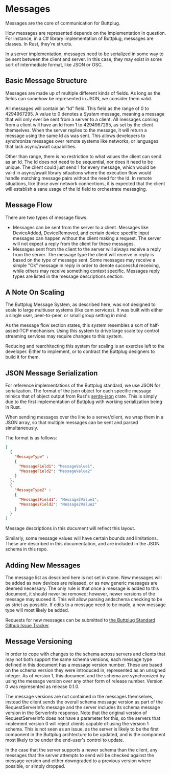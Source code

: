 # Messages

Messages are the core of communication for Buttplug.

How messages are represented depends on the implementation in question. For instance, in a C\# library implementation of Buttplug, messages are classes. In Rust, they're structs.

In a server implementation, messages need to be serialized in some way to be sent between the client and server. In this case, they may exist in some sort of intermediate format, like JSON or OSC.

## Basic Message Structure

Messages are made up of multiple different kinds of fields. As long as the fields can somehow be represented in JSON, we consider them valid.

All messages will contain an "Id" field. This field as the range of 0 to 4294967295. A value to 0 denotes a _System_ message, meaning a message that will only ever be sent from a server to a client. All messages coming from a client will have an Id from 1 to 4294967295, as set by the client themselves. When the server replies to the message, it will return a message using the same Id as was sent. This allows developers to synchronize messages over remote systems like networks, or languages that lack async/await capabilities.

Other than range, there is no restriction to what values the client can send as an Id. The Id does not need to be sequential, nor does it need to be unique. The client could just send 1 for every message, which would be valid in async/await library situations where the execution flow would handle matching message pairs without the need for the Id. In remote situations, like those over network connections, it is expected that the client will establish a sane usage of the Id field to orchestrate messaging.

## Message Flow

There are two types of message flows.

* Messages can be sent from the server to a client. Messages like DeviceAdded, DeviceRemoved, and certain device specific input messages can happen without the client making a request. The server will not expect a reply from the client for these messages.
* Messages sent from the client to the server will always receive a reply from the server. The message type the client will receive in reply is based on the type of message sent. Some messages may receive a simple "Ok" message in reply in order to denote successful receiving, while others may receive something context specific. Messages reply types are listed in the message descriptions section.

## A Note On Scaling

The Buttplug Message System, as described here, was not designed to scale to large multiuser systems \(like cam services\). It was built with either a single user, peer-to-peer, or small group setting in mind.

As the message flow section states, this system resembles a sort of half-assed-TCP mechanism. Using this system to drive large scale toy control streaming services may require changes to this system.

Reducing and rearchitecting this system for scaling is an exercise left to the developer. Either to implement, or to contract the Buttplug designers to build it for them.

## JSON Message Serialization

For reference implementations of the Buttplug standard, we use JSON for serialization. The format of the json object for each specific message mimics that of object output from Rust's [serde-json](https://github.com/serde-rs/json) crate. This is simply due to the first implementation of Buttplug with working serialization being in Rust.

When sending messages over the line to a server/client, we wrap them in a JSON array, so that multiple messages can be sent and parsed simultaneously.

The format is as follows:

```json
[
  {
    "MessageType" :
    {
      "MessageField1": "MessageValue1",
      "MessageField2": "MessageValue2"
    }
  },
  {
    "MessageType2" :
    {
      "Message2Field1": "Message2Value1",
      "Message2Field2": "Message2Value2"
    }
  }
]
```

Message descriptions in this document will reflect this layout.

Similarly, some message values will have certain bounds and limitations. These are described in this documentation, and are included in the JSON schema in this repo.

## Adding New Messages

The message list as described here is not set in stone. New messages will be added as new devices are released, or as new generic messages are deemed necessary. The only rule is that once a message is added to this document, it should never be removed; however, newer versions of the message may suceed it. This will allow parsing andschema checking to be as strict as possible. If edits to a message need to be made, a new message type will most likely be added.

Requests for new messages can be submitted to [the Buttplug Standard Github Issue Tracker](https://github.com/metafetish/buttplug/issues).

## Message Versioning

In order to cope with changes to the schema across servers and clients that may not both support the same schema versions, each message type defined in this document has a message version number. These are based on the schema version they were introduced in, represented as an unsigned integer. As of version 1, this document and the schema are synchronized by using the message version over any other form of release number. Version 0 was represented as release 0.1.0.

The message versions are not contained in the messages themselves, instead the client sends the overall schema message version as part of the RequestServerInfo message and the server includes its schema message version in the ServerInfo response. Note that the original version of RequestServerInfo does not have a parameter for this, so the servers that implement version 0 will reject clients capable of using the version 1 schema. This is not seen as an issue, as the server is likely to be the first component in the Buttplug archtecture to be updated, and is the component most likely to be under the end-user's control to update.

In the case that the server supports a newer schema than the client, any messages that the server attempts to send will be checked against the message version and either downgraded to a previous version where possible, or simply dropped.
